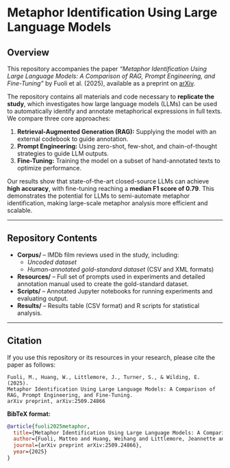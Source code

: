 # Metaphor Identification Using Large Language Models

## Overview

This repository accompanies the paper *“Metaphor Identification Using Large Language Models: A Comparison of RAG, Prompt Engineering, and Fine-Tuning”* by Fuoli et al. (2025), available as a preprint on [arXiv](URL).

The repository contains all materials and code necessary to **replicate the study**, which investigates how large language models (LLMs) can be used to automatically identify and annotate metaphorical expressions in full texts. We compare three core approaches:

1. **Retrieval-Augmented Generation (RAG):** Supplying the model with an external codebook to guide annotation.
2. **Prompt Engineering:** Using zero-shot, few-shot, and chain-of-thought strategies to guide LLM outputs.
3. **Fine-Tuning:** Training the model on a subset of hand-annotated texts to optimize performance.

Our results show that state-of-the-art closed-source LLMs can achieve **high accuracy**, with fine-tuning reaching a **median F1 score of 0.79**. This demonstrates the potential for LLMs to semi-automate metaphor identification, making large-scale metaphor analysis more efficient and scalable.

---

## Repository Contents

- **Corpus/** – IMDb film reviews used in the study, including:
  - *Uncoded dataset*
  - *Human-annotated gold-standard dataset* (CSV and XML formats)
- **Resources/** – Full set of prompts used in experiments and detailed annotation manual used to create the gold-standard dataset.
- **Scripts/** – Annotated Jupyter notebooks for running experiments and evaluating output.
- **Results/** – Results table (CSV format) and R scripts for statistical analysis.

---

## Citation

If you use this repository or its resources in your research, please cite the paper as follows:

```
Fuoli, M., Huang, W., Littlemore, J., Turner, S., & Wilding, E. (2025). 
Metaphor Identification Using Large Language Models: A Comparison of RAG, Prompt Engineering, and Fine-Tuning.
arXiv preprint, arXiv:2509.24866
```

**BibTeX format:**

```bibtex
@article{fuoli2025metaphor,
  title={Metaphor Identification Using Large Language Models: A Comparison of RAG, Prompt Engineering, and Fine-Tuning},
  author={Fuoli, Matteo and Huang, Weihang and Littlemore, Jeannette and Turner, Sarah and Wilding, Ellen},
  journal={arXiv preprint arXiv:2509.24866},
  year={2025}
}
```
